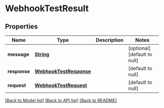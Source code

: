 # WebhookTestResult
## Properties

Name | Type | Description | Notes
------------ | ------------- | ------------- | -------------
**message** | [**String**](string) |  | [optional] [default to null]
**response** | [**WebhookTestResponse**](WebhookTestResponse) |  | [default to null]
**request** | [**WebhookTestRequest**](WebhookTestRequest) |  | [default to null]

[[Back to Model list]](../README#documentation-for-models) [[Back to API list]](../README#documentation-for-api-endpoints) [[Back to README]](../README)


